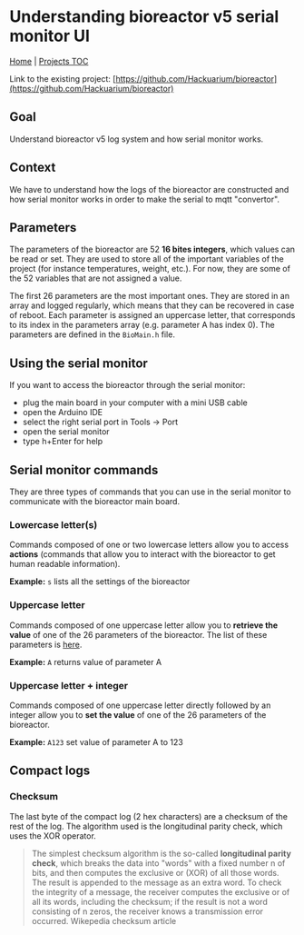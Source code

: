 # Understanding bioreactor v5 serial monitor UI

[Home](../../README.md) | [Projects TOC](../projects.md)

Link to the existing project: [https://github.com/Hackuarium/bioreactor](https://github.com/Hackuarium/bioreactor)

## Goal
Understand bioreactor v5 log system and how serial monitor works.

## Context
We have to understand how the logs of the bioreactor are constructed and how serial monitor works in order to make the serial to mqtt "convertor".

## Parameters

The parameters of the bioreactor are 52 **16 bites integers**, which values can be read or set. They are used to store all of the important variables of the project (for instance temperatures, weight, etc.). For now, they are some of the 52 variables that are not assigned a value.

The first 26 parameters are the most important ones. They are stored in an array and logged regularly, which means that they can be recovered in case of reboot. Each parameter is assigned an uppercase letter, that corresponds to its index in the parameters array (e.g. parameter A has index 0). The parameters are defined in the `BioMain.h` file.

## Using the serial monitor

If you want to access the bioreactor through the serial monitor:
- plug the main board in your computer with a mini USB cable
- open the Arduino IDE
- select the right serial port in Tools -> Port
- open the serial monitor
- type h+Enter for help

## Serial monitor commands

They are three types of commands that you can use in the serial monitor to communicate with the bioreactor main board.

### Lowercase letter(s)

Commands composed of one or two lowercase letters allow you to access **actions** (commands that allow you to interact with the bioreactor to get human readable information).

**Example:** `s` lists all the settings of the bioreactor

### Uppercase letter

Commands composed of one uppercase letter allow you to **retrieve the value** of one of the 26 parameters of the bioreactor. The list of these parameters is [here](https://github.com/Hackuarium/bioreactor/blob/master/docs/arduino/parameters.md).

**Example:** `A` returns value of parameter A

### Uppercase letter + integer

Commands composed of one uppercase letter directly followed by an integer allow you to **set the value** of one of the 26 parameters of the bioreactor.

**Example:** `A123` set value of parameter A to 123

## Compact logs

### Checksum

The last byte of the compact log (2 hex characters) are a checksum of the rest of the log. The algorithm used is the longitudinal parity check, which uses the XOR operator.

> The simplest checksum algorithm is the so-called **longitudinal parity check**, which breaks the data into "words" with a fixed number n of bits, and then computes the exclusive or (XOR) of all those words. The result is appended to the message as an extra word. To check the integrity of a message, the receiver computes the exclusive or of all its words, including the checksum; if the result is not a word consisting of n zeros, the receiver knows a transmission error occurred.
> Wikepedia checksum article
